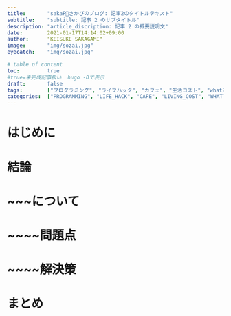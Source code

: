 ```yaml
---
title:       "sakaP🌈さかぴのブログ: 記事2のタイトルテキスト"
subtitle:    "subtitle: 記事 2 のサブタイトル"
description: "article_discription: 記事 2 の概要説明文"
date:        2021-01-17T14:14:02+09:00
author:      "KEISUKE SAKAGAMI"
image:       "img/sozai.jpg"
eyecatch:    "img/sozai.jpg"

# table of content
toc:         true
#true=未完成記事扱い  hugo -Dで表示
draft:       false
tags:        ["プログラミング", "ライフハック", "カフェ", "生活コスト", "what?", "経済マネー", "健康", "思考感情メモ", "書評", "スピリチュアル", "夢日記", "エンジェルナンバー", "趣味", "サーフィン", "その他"]
categories:  ["PROGRAMMING", "LIFE_HACK", "CAFE", "LIVING_COST", "WHAT?", "ECONOMY", "HEALTH", "THOUGHTS_EMOTIONS_", "BOOK_REVIEW", "SPIRITUAL", "DREM_ANGEL_NUMBER", "HOBBY", "NON_GENRE"]
---
```

# はじめに
# 結論
# ~~~について
# ~~~~問題点
# ~~~~解決策
# まとめ